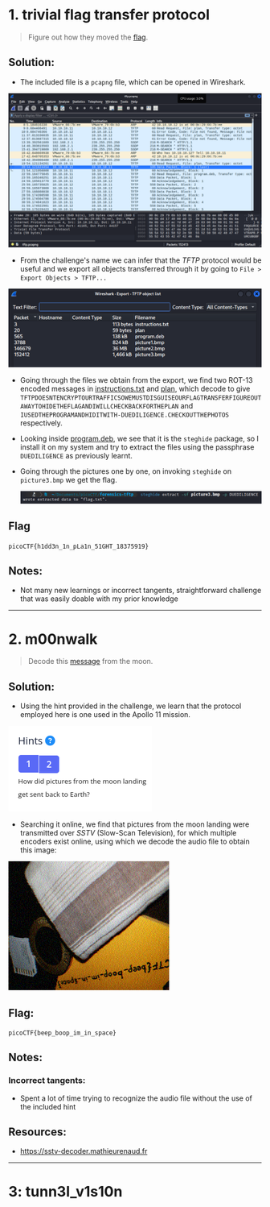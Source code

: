 # 1. trivial flag transfer protocol
> Figure out how they moved the [flag](assets_forensics/tftp.pcapng).

## Solution:
- The included file is a `pcapng` file, which can be opened in Wireshark.

![alt text](assets_forensics/image.png)

- From the challenge's name we can infer that the *TFTP* protocol would be useful and we export all objects transferred through it by going to `File > Export Objects > TFTP...`

![alt text](assets_forensics/image-1.png)

- Going through the files we obtain from the export, we find two ROT-13 encoded messages in [instructions.txt](assets_forensics/instructions.txt) and [plan](assets_forensics/plan), which decode to give `TFTPDOESNTENCRYPTOURTRAFFICSOWEMUSTDISGUISEOURFLAGTRANSFERFIGUREOUTAWAYTOHIDETHEFLAGANDIWILLCHECKBACKFORTHEPLAN` and `IUSEDTHEPROGRAMANDHIDITWITH-DUEDILIGENCE.CHECKOUTTHEPHOTOS` respectively.

- Looking inside [program.deb](assets_forensics/program.deb), we see that it is the `steghide` package, so I install it on my system and try to extract the files using the passphrase `DUEDILIGENCE` as previously learnt.
- Going through the pictures one by one, on invoking `steghide` on `picture3.bmp` we get the flag.

  ![alt text](assets_forensics/image-2.png)
## Flag
`picoCTF{h1dd3n_1n_pLa1n_51GHT_18375919}`

## Notes:
- Not many new learnings or incorrect tangents, straightforward challenge that was easily doable with my prior knowledge
***

# 2. m00nwalk
> Decode this [message](assets_forensics/message.wav)
from the moon.
## Solution:
- Using the hint provided in the challenge, we learn that the protocol employed here is one used in the Apollo 11 mission.

![alt text](assets_forensics/desc.png)

- Searching it online, we find that pictures from the moon landing were transmitted over *SSTV* (Slow-Scan Television), for which multiple encoders exist online, using which we decode the audio file to obtain this image:

![alt text](assets_forensics/final.png)
## Flag:
`picoCTF{beep_boop_im_in_space}`

## Notes:
### Incorrect tangents:
- Spent a lot of time trying to recognize the audio file without the use of the included hint
## Resources:
- https://sstv-decoder.mathieurenaud.fr
***
# 3: tunn3l_v1s10n
>
